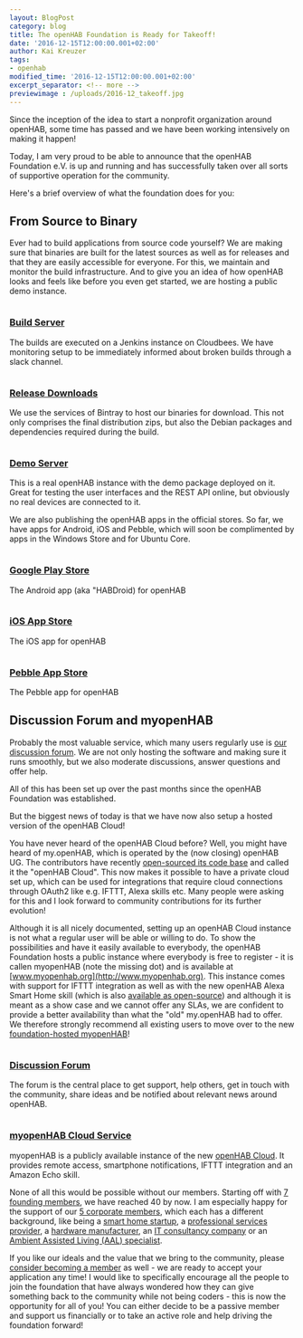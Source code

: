 ```yaml
---
layout: BlogPost
category: blog
title: The openHAB Foundation is Ready for Takeoff!
date: '2016-12-15T12:00:00.001+02:00'
author: Kai Kreuzer
tags:
- openhab
modified_time: '2016-12-15T12:00:00.001+02:00'
excerpt_separator: <!-- more -->
previewimage : /uploads/2016-12_takeoff.jpg
---
```


Since the inception of the idea to start a nonprofit organization around openHAB, some time has passed and we have been working intensively on making it happen!

Today, I am very proud to be able to announce that the openHAB Foundation e.V. is up and running and has successfully taken over all sorts of supportive operation for the community.

<!-- more -->

Here's a brief overview of what the foundation does for you:

## From Source to Binary

Ever had to build applications from source code yourself? We are making sure that binaries are built for the latest sources as well as for releases and that they are easily accessible for everyone.
For this, we maintain and monitor the build infrastructure. And to give you an idea of how openHAB looks and feels like before you even get started, we are hosting a public demo instance.

 <div class="row">
            <div class="col-md-4 img-portfolio">
                <a href="https://openhab.ci.cloudbees.com/job/openHAB-Distribution/">
                    <img class="img-responsive img-hover" src="/uploads/2016-12_jenkins.png" alt="">
                </a>
                <h3>
                    <a href="https://openhab.ci.cloudbees.com/job/openHAB-Distribution/">Build Server</a>
                </h3>
                <p>The builds are executed on a Jenkins instance on Cloudbees. We have monitoring setup to be immediately informed about broken builds through a slack channel.</p>
            </div>
            <div class="col-md-4 img-portfolio">
                <a href="https://bintray.com/openhab">
                    <img class="img-responsive img-hover" src="/uploads/2016-12_bintray.png" alt="">
                </a>
                <h3>
                    <a href="https://bintray.com/openhab">Release Downloads</a>
                </h3>
                <p>We use the services of Bintray to host our binaries for download. This not only comprises the final distribution zips, but also the Debian packages and dependencies required during the build.</p>
            </div>
            <div class="col-md-4 img-portfolio">
                <a href="http://demo.openhab.org:8080/start/index">
                    <img class="img-responsive img-hover" src="/uploads/2016-12_demo.png" alt="">
                </a>
                <h3>
                    <a href="http://demo.openhab.org:8080/start/index">Demo Server</a>
                </h3>
                <p>This is a real openHAB instance with the demo package deployed on it. Great for testing the user interfaces and the REST API online, but obviously no real devices are connected to it.</p>
            </div>
</div>
 
We are also publishing the openHAB apps in the official stores. So far, we have apps for Android, iOS and Pebble, which will soon be complimented by apps in the Windows Store and for Ubuntu Core.

 <div class="row">
            <div class="col-md-4 img-portfolio">
                <a href="https://play.google.com/store/apps/details?id=org.openhab.habdroid">
                    <img class="img-responsive img-hover" src="/uploads/2016-12_playstore.jpg" alt="">
                </a>
                <h3>
                    <a href="https://play.google.com/store/apps/details?id=org.openhab.habdroid">Google Play Store</a>
                </h3>
                <p>The Android app (aka "HABDroid) for openHAB</p>
            </div>
            <div class="col-md-4 img-portfolio">
                <a href="https://itunes.apple.com/us/app/openhab/id492054521?mt=8">
                    <img class="img-responsive img-hover" src="/uploads/2016-12_appstore.jpg" alt="">
                </a>
                <h3>
                    <a href="https://itunes.apple.com/us/app/openhab/id492054521?mt=8">iOS App Store</a>
                </h3>
                <p>The iOS app for openHAB</p>
            </div>
            <div class="col-md-4 img-portfolio">
                <a href="https://apps.getpebble.com/en_US/application/5542604d45bf334314000098">
                    <img class="img-responsive img-hover" src="/uploads/2016-12_pebblestore.jpg" alt="">
                </a>
                <h3>
                    <a href="https://apps.getpebble.com/en_US/application/5542604d45bf334314000098">Pebble App Store</a>
                </h3>
                <p>The Pebble app for openHAB</p>
            </div>
</div>

## Discussion Forum and myopenHAB 

Probably the most valuable service, which many users regularly use is [our discussion forum](https://community.openhab.org/). We are not only hosting the software and making sure it runs smoothly, but we also moderate discussions, answer questions and offer help.

All of this has been set up over the past months since the openHAB Foundation was established.

But the biggest news of today is that we have now also setup a hosted version of the openHAB Cloud!

You have never heard of the openHAB Cloud before? Well, you might have heard of my.openHAB, which is operated by the (now closing) openHAB UG. The contributors have recently [open-sourced its code base](https://github.com/openhab/openhab-cloud#openhab-cloud) and called it the "openHAB Cloud". This now makes it possible to have a private cloud set up, which can be used for integrations that require cloud connections through OAuth2 like e.g. IFTTT, Alexa skills etc. Many people were asking for this and I look forward to community contributions for its further evolution!

Although it is all nicely documented, setting up an openHAB Cloud instance is not what a regular user will be able or willing to do. To show the possibilities and have it easily available to everybody, the openHAB Foundation hosts a public instance where everybody is free to register - it is callen myopenHAB (note the missing dot) and is available at [www.myopenhab.org](http://www.myopenhab.org). This instance comes with support for IFTTT integration as well as with the new openHAB Alexa Smart Home skill (which is also [available as open-source](https://github.com/openhab/openhab-alexa#amazon-alexa-smart-home-skill-for-openhab-2)) and although it is meant as a show case and we cannot offer any SLAs, we are confident to provide a better availability than what the "old" my.openHAB had to offer. We therefore strongly recommend all existing users to move over to the new [foundation-hosted myopenHAB](http://www.myopenhab.org)!

 <div class="row">
            <div class="col-md-6 img-portfolio">
                <a href="https://community.openhab.org/">
                    <img class="img-responsive img-hover" src="/uploads/2016-12_forum.png" alt="">
                </a>
                <h3>
                    <a href="https://community.openhab.org/">Discussion Forum</a>
                </h3>
                <p>The forum is the central place to get support, help others, get in touch with the community, share ideas and be notified about relevant news around openHAB.</p>
            </div>
            <div class="col-md-6 img-portfolio">
                <a href="http://www.myopenhab.org">
                    <img class="img-responsive img-hover" src="/uploads/2016-12_myopenhab.png" alt="">
                </a>
                <h3>
                    <a href="http://www.myopenhab.org">myopenHAB Cloud Service</a>
                </h3>
                <p>myopenHAB is a publicly available instance of the new <a href="https://github.com/openhab/openhab-cloud#openhab-cloud">openHAB Cloud</a>. It provides remote access, smartphone notifications, IFTTT integration and an Amazon Echo skill.</p>
            </div>
</div>
 
None of all this would be possible without our members. Starting off with [7 founding members](http://www.kaikreuzer.de/2016/05/21/openhab-foundation/), we have reached 40 by now. I am especially happy for the support of our [5 corporate members](/members/memberlist.html), which each has a different background, like being a [smart home startup](/2016/home-ix), a [professional services provider](/2016/lewic), a [hardware manufacturer](/2016/pine64), an [IT consultancy company](/2016/qaware)  or an [Ambient Assisted Living (AAL) specialist](/2016/vss).

If you like our ideals and the value that we bring to the community, please [consider becoming a member](/members/membership.html) as well - we are ready to accept your application any time! I would like to specifically encourage all the people to join the foundation that have always wondered how they can give something back to the community while not being coders - this is now the opportunity for all of you! You can either decide to be a passive member and support us financially or to take an active role and help driving the foundation forward!
